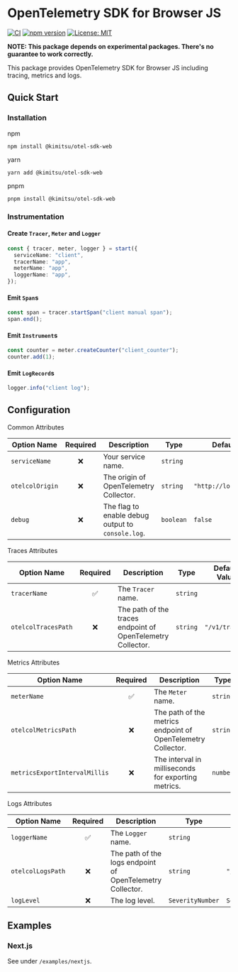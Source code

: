 # OpenTelemetry SDK for Browser JS

[![CI](https://github.com/YunosukeY/otel-sdk-web/actions/workflows/ci.yaml/badge.svg?branch=master&event=push)](https://github.com/YunosukeY/otel-sdk-web/actions/workflows/ci.yaml)
[![npm version](https://badge.fury.io/js/@kimitsu%2Fotel-sdk-web.svg)](https://badge.fury.io/js/@kimitsu%2Fotel-sdk-web)
[![License: MIT](https://img.shields.io/badge/License-MIT-yellow.svg)](https://opensource.org/licenses/MIT)

**NOTE: This package depends on experimental packages. There's no guarantee to work correctly.**

This package provides OpenTelemetry SDK for Browser JS including tracing, metrics and logs.

## Quick Start

### Installation

npm

```
npm install @kimitsu/otel-sdk-web
```

yarn

```
yarn add @kimitsu/otel-sdk-web
```

pnpm

```
pnpm install @kimitsu/otel-sdk-web
```

### Instrumentation

#### Create `Tracer`, `Meter` and `Logger`

```ts
const { tracer, meter, logger } = start({
  serviceName: "client",
  tracerName: "app",
  meterName: "app",
  loggerName: "app",
});
```

#### Emit `Span`s

```ts
const span = tracer.startSpan("client manual span");
span.end();
```

#### Emit `Instrument`s

```ts
const counter = meter.createCounter("client_counter");
counter.add(1);
```

#### Emit `LogRecord`s

```ts
logger.info("client log");
```

## Configuration

Common Attributes

| Option Name     | Required | Description                                       | Type      | Default Value             |
| --------------- | :------: | ------------------------------------------------- | --------- | ------------------------- |
| `serviceName`   |    ❌    | Your service name.                                | `string`  |                           |
| `otelcolOrigin` |    ❌    | The origin of OpenTelemetry Collector.            | `string`  | `"http://localhost:4318"` |
| `debug`         |    ❌    | The flag to enable debug output to `console.log`. | `boolean` | `false`                   |

Traces Attributes

| Option Name         | Required | Description                                                 | Type     | Default Value  |
| ------------------- | :------: | ----------------------------------------------------------- | -------- | -------------- |
| `tracerName`        |    ✅    | The `Tracer` name.                                          | `string` |                |
| `otelcolTracesPath` |    ❌    | The path of the traces endpoint of OpenTelemetry Collector. | `string` | `"/v1/traces"` |

Metrics Attributes

| Option Name                   | Required | Description                                                  | Type     | Default Value   |
| ----------------------------- | :------: | ------------------------------------------------------------ | -------- | --------------- |
| `meterName`                   |    ✅    | The `Meter` name.                                            | `string` |                 |
| `otelcolMetricsPath`          |    ❌    | The path of the metrics endpoint of OpenTelemetry Collector. | `string` | `"/v1/metrics"` |
| `metricsExportIntervalMillis` |    ❌    | The interval in milliseconds for exporting metrics.          | `number` | `60_000`        |

Logs Attributes

| Option Name       | Required | Description                                               | Type             | Default Value         |
| ----------------- | :------: | --------------------------------------------------------- | ---------------- | --------------------- |
| `loggerName`      |    ✅    | The `Logger` name.                                        | `string`         |                       |
| `otelcolLogsPath` |    ❌    | The path of the logs endpoint of OpenTelemetry Collector. | `string`         | `"/v1/logs"`          |
| `logLevel`        |    ❌    | The log level.                                            | `SeverityNumber` | `SeverityNumber.INFO` |

## Examples

### Next.js

See under `/examples/nextjs`.
